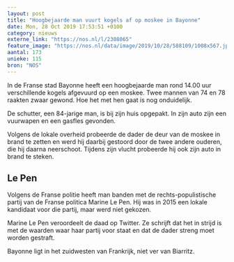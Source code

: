 ```yaml
---
layout: post
title: "Hoogbejaarde man vuurt kogels af op moskee in Bayonne"
date: Mon, 28 Oct 2019 17:53:51 +0100
category: nieuws
externe_link: "https://nos.nl/l/2308065"
feature_image: "https://nos.nl/data/image/2019/10/28/588109/1008x567.jpg"
aantal: 173
unieke: 115
bron: "NOS"
---
```


<p>In de Franse stad Bayonne heeft een hoogbejaarde man rond 14.00 uur verschillende kogels afgevuurd op een moskee. Twee mannen van 74 en 78 raakten zwaar gewond. Hoe het met hen gaat is nog onduidelijk.</p>
<p>De schutter, een 84-jarige man, is bij zijn huis opgepakt. In zijn auto zijn een vuurwapen en een gasfles gevonden.</p>
<p>Volgens de lokale overheid probeerde de dader de deur van de moskee in brand te zetten en werd hij daarbij gestoord door de twee andere ouderen, die hij daarna neerschoot. Tijdens zijn vlucht probeerde hij ook zijn auto in brand te steken.</p>
<h2>Le Pen</h2>
<p>Volgens de Franse politie heeft man banden met de rechts-populistische partij van de Franse politica Marine Le Pen. Hij was in 2015 een lokale kandidaat voor die partij, maar werd niet gekozen.</p>
<p>Marine Le Pen veroordeelt de daad op Twitter. Ze schrijft dat het in strijd is met de waarden waar haar partij voor staat en dat de dader streng moet worden gestraft.</p>
<p>Bayonne ligt in het zuidwesten van Frankrijk, niet ver van Biarritz.</p>
